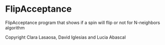 # FlipAcceptance
FlipAcceptance program that shows if a spin will flip or not for N-neighbors algorithm

Copyright Clara Lasaosa, David Iglesias and Lucia Abascal
